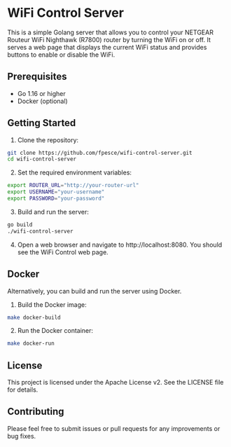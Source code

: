 # WiFi Control Server
This is a simple Golang server that allows you to control your NETGEAR Routeur WiFi Nighthawk (R7800) router by turning the WiFi on or off. It serves a web page that displays the current WiFi status and provides buttons to enable or disable the WiFi.

## Prerequisites

- Go 1.16 or higher
- Docker (optional)

## Getting Started

1. Clone the repository:
```bash
git clone https://github.com/fpesce/wifi-control-server.git
cd wifi-control-server
```
2. Set the required environment variables:
```bash
export ROUTER_URL="http://your-router-url"
export USERNAME="your-username"
export PASSWORD="your-password"
```
3. Build and run the server:
```bash
go build
./wifi-control-server
```
4. Open a web browser and navigate to http://localhost:8080. You should see the WiFi Control web page.

## Docker
Alternatively, you can build and run the server using Docker.

1. Build the Docker image:
```bash
make docker-build
```
2. Run the Docker container:
```bash
make docker-run
```

## License
This project is licensed under the Apache License v2. See the LICENSE file for details.

## Contributing
Please feel free to submit issues or pull requests for any improvements or bug fixes.
